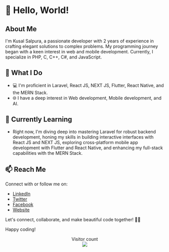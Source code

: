 # 👋 Hello, World!

## About Me
I'm Kusal Salpura, a passionate developer with 2 years of experience in crafting elegant solutions to complex problems. My programming journey began with a keen interest in web and mobile development. Currently, I specialize in PHP, C, C++, C#, and JavaScript.

## 🚀 What I Do
- 💻 I'm proficient in Laravel, React JS, NEXT JS, Flutter, React Native, and the MERN Stack.
- 🌐 I have a deep interest in Web development, Mobile development, and AI.

## 🌱 Currently Learning
- Right now, I'm diving deep into mastering Laravel for robust backend development, honing my skills in building interactive interfaces with React JS and NEXT JS, exploring cross-platform mobile app development with Flutter and React Native, and enhancing my full-stack capabilities with the MERN Stack.

## 📫 Reach Me
Connect with or follow me on:
- [LinkedIn](https://www.linkedin.com/in/kusal-salpura-046b70209/)
- [Twitter](https://twitter.com/KusalSalpu8018)
- [Facebook](https://www.facebook.com/kssaparamadu)
- [Website](https://www.pixelnetlabs.com/)

Let's connect, collaborate, and make beautiful code together! 🌈✨

Happy coding!

<p align="center"> 
  Visitor count<br>
  <img src="https://profile-counter.glitch.me/jatin2003/count.svg" />
</p>


<!--
**kusal2002/kusal2002** is a ✨ _special_ ✨ repository because its `README.md` (this file) appears on your GitHub profile.

Here are some ideas to get you started:

- 🔭 I’m currently working on ...
- 🌱 I’m currently learning ...
- 👯 I’m looking to collaborate on ...
- 🤔 I’m looking for help with ...
- 💬 Ask me about ...
- 📫 How to reach me: ...
- 😄 Pronouns: ...
- ⚡ Fun fact: ...
-->
